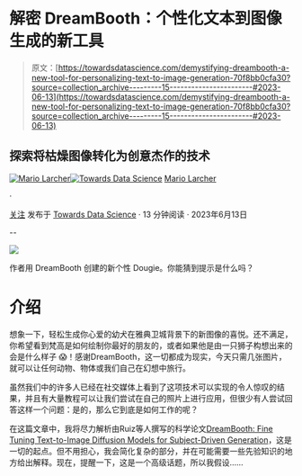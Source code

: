 # 解密 DreamBooth：个性化文本到图像生成的新工具

> 原文：[https://towardsdatascience.com/demystifying-dreambooth-a-new-tool-for-personalizing-text-to-image-generation-70f8bb0cfa30?source=collection_archive---------15-----------------------#2023-06-13](https://towardsdatascience.com/demystifying-dreambooth-a-new-tool-for-personalizing-text-to-image-generation-70f8bb0cfa30?source=collection_archive---------15-----------------------#2023-06-13)

## 探索将枯燥图像转化为创意杰作的技术

[](https://mnslarcher.medium.com/?source=post_page-----70f8bb0cfa30--------------------------------)[![Mario Larcher](../Images/b5b443807fe06f096ed4fc5139b3cb42.png)](https://mnslarcher.medium.com/?source=post_page-----70f8bb0cfa30--------------------------------)[](https://towardsdatascience.com/?source=post_page-----70f8bb0cfa30--------------------------------)[![Towards Data Science](../Images/a6ff2676ffcc0c7aad8aaf1d79379785.png)](https://towardsdatascience.com/?source=post_page-----70f8bb0cfa30--------------------------------) [Mario Larcher](https://mnslarcher.medium.com/?source=post_page-----70f8bb0cfa30--------------------------------)

·

[关注](https://medium.com/m/signin?actionUrl=https%3A%2F%2Fmedium.com%2F_%2Fsubscribe%2Fuser%2Fcd2b72f39ad4&operation=register&redirect=https%3A%2F%2Ftowardsdatascience.com%2Fdemystifying-dreambooth-a-new-tool-for-personalizing-text-to-image-generation-70f8bb0cfa30&user=Mario+Larcher&userId=cd2b72f39ad4&source=post_page-cd2b72f39ad4----70f8bb0cfa30---------------------post_header-----------) 发布于 [Towards Data Science](https://towardsdatascience.com/?source=post_page-----70f8bb0cfa30--------------------------------) · 13 分钟阅读 · 2023年6月13日 [](https://medium.com/m/signin?actionUrl=https%3A%2F%2Fmedium.com%2F_%2Fvote%2Ftowards-data-science%2F70f8bb0cfa30&operation=register&redirect=https%3A%2F%2Ftowardsdatascience.com%2Fdemystifying-dreambooth-a-new-tool-for-personalizing-text-to-image-generation-70f8bb0cfa30&user=Mario+Larcher&userId=cd2b72f39ad4&source=-----70f8bb0cfa30---------------------clap_footer-----------)

--

[](https://medium.com/m/signin?actionUrl=https%3A%2F%2Fmedium.com%2F_%2Fbookmark%2Fp%2F70f8bb0cfa30&operation=register&redirect=https%3A%2F%2Ftowardsdatascience.com%2Fdemystifying-dreambooth-a-new-tool-for-personalizing-text-to-image-generation-70f8bb0cfa30&source=-----70f8bb0cfa30---------------------bookmark_footer-----------)![](../Images/cd417c1c9a70877d284ffb874caaea6a.png)

作者用 DreamBooth 创建的新个性 Dougie。你能猜到提示是什么吗？

# 介绍

想象一下，轻松生成你心爱的幼犬在雅典卫城背景下的新图像的喜悦。还不满足，你希望看到梵高是如何绘制你最好的朋友的，或者如果他是由一只狮子构想出来的会是什么样子 😱！感谢DreamBooth，这一切都成为现实，今天只需几张图片，就可以让任何动物、物体或我们自己在幻想中旅行。

虽然我们中的许多人已经在社交媒体上看到了这项技术可以实现的令人惊叹的结果，并且有大量教程可以让我们尝试在自己的照片上进行应用，但很少有人尝试回答这样一个问题：是的，那么它到底是如何工作的呢？

在这篇文章中，我将尽力解析由Ruiz等人撰写的科学论文[DreamBooth: Fine Tuning Text-to-Image Diffusion Models for Subject-Driven Generation](https://arxiv.org/abs/2208.12242)，这是一切的起点。但不用担心，我会简化复杂的部分，并在可能需要一些先验知识的地方给出解释。现在，提醒一下，这是一个高级话题，所以我假设……
